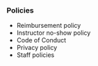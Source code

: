 ### Policies

* Reimbursement policy
* Instructor no-show policy
* Code of Conduct
* Privacy policy
* Staff policies


